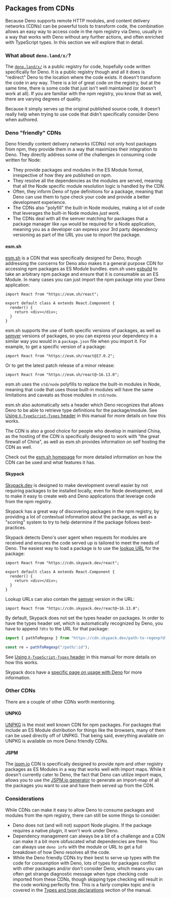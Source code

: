## Packages from CDNs

Because Deno supports remote HTTP modules, and content delivery networks (CDNs) can be powerful tools to transform code,
the combination allows an easy way to access code in the npm registry via Deno, usually in a way that works with Deno
without any further actions, and often enriched with TypeScript types. In this section we will explore that in detail.

### What about `deno.land/x/`?

The [`deno.land/x/`](https://deno.land/x/) is a public registry for code, hopefully code written specifically for Deno.
It is a public registry though and all it does is "redirect" Deno to the location where the code exists. It doesn't
transform the code in any way. There is a lot of great code on the registry, but at the same time, there is some code
that just isn't well maintained (or doesn't work at all). If you are familiar with the npm registry, you know that as
well, there are varying degrees of quality.

Because it simply serves up the original published source code, it doesn't really help when trying to use code that
didn't specifically consider Deno when authored.

### Deno "friendly" CDNs

Deno friendly content delivery networks (CDNs) not only host packages from npm, they provide them in a way that
maximizes their integration to Deno. They directly address some of the challenges in consuming code written for Node:

- They provide packages and modules in the ES Module format, irrespective of how they are published on npm.
- They resolve all the dependencies as the modules are served, meaning that all the Node specific module resolution
  logic is handled by the CDN.
- Often, they inform Deno of type definitions for a package, meaning that Deno can use them to type check your code and
  provide a better development experience.
- The CDNs also "polyfill" the built-in Node modules, making a lot of code that leverages the built-in Node modules
  _just work_.
- The CDNs deal with all the semver matching for packages that a package manager like `npm` would be required for a Node
  application, meaning you as a developer can express your 3rd party dependency versioning as part of the URL you use to
  import the package.

#### esm.sh

[esm.sh](https://esm.sh/) is a CDN that was specifically designed for Deno, though addressing the concerns for Deno also
makes it a general purpose CDN for accessing npm packages as ES Module bundles. esm.sh uses
[esbuild](https://esbuild.github.io/) to take an arbitrary npm package and ensure that it is consumable as an ES Module.
In many cases you can just import the npm package into your Deno application:

```tsx
import React from "https://esm.sh/react";

export default class A extends React.Component {
  render() {
    return <div></div>;
  }
}
```

esm.sh supports the use of both specific versions of packages, as well as [semver](https://semver.npmjs.com/) versions
of packages, so you can express your dependency in a similar way you would in a `package.json` file when you import it.
For example, to get a specific version of a package:

```tsx
import React from "https://esm.sh/react@17.0.2";
```

Or to get the latest patch release of a minor release:

```tsx
import React from "https://esm.sh/react@~16.13.0";
```

esm.sh uses the `std/node` polyfills to replace the built-in modules in Node, meaning that code that uses those built-in
modules will have the same limitations and caveats as those modules in `std/node`.

esm.sh also automatically sets a header which Deno recognizes that allows Deno to be able to retrieve type definitions
for the package/module. See [Using `X-TypeScript-Types` header](../typescript/types.md#using-x-typescript-types-header)
in this manual for more details on how this works.

The CDN is also a good choice for people who develop in mainland China, as the hosting of the CDN is specifically
designed to work with "the great firewall of China", as well as esm.sh provides information on self hosting the CDN as
well.

Check out the [esm.sh homepage](https://esm.sh/) for more detailed information on how the CDN can be used and what
features it has.

#### Skypack

[Skypack.dev](https://www.skypack.dev/) is designed to make development overall easier by not requiring packages to be
installed locally, even for Node development, and to make it easy to create web and Deno applications that leverage code
from the npm registry.

Skypack has a great way of discovering packages in the npm registry, by providing a lot of contextual information about
the package, as well as a "scoring" system to try to help determine if the package follows best-practices.

Skypack detects Deno's user agent when requests for modules are received and ensures the code served up is tailored to
meet the needs of Deno. The easiest way to load a package is to use the
[lookup URL](https://docs.skypack.dev/skypack-cdn/api-reference/lookup-urls) for the package:

```tsx
import React from "https://cdn.skypack.dev/react";

export default class A extends React.Component {
  render() {
    return <div></div>;
  }
}
```

Lookup URLs can also contain the [semver](https://semver.npmjs.com/) version in the URL:

```tsx
import React from "https://cdn.skypack.dev/react@~16.13.0";
```

By default, Skypack does not set the types header on packages. In order to have the types header set, which is
automatically recognized by Deno, you have to append `?dts` to the URL for that package:

```ts
import { pathToRegexp } from "https://cdn.skypack.dev/path-to-regexp?dts";

const re = pathToRegexp("/path/:id");
```

See [Using `X-TypeScript-Types` header](../typescript/types.md#using-x-typescript-types-header) in this manual for more
details on how this works.

Skypack docs have a [specific page on usage with Deno](https://docs.skypack.dev/skypack-cdn/code/deno) for more
information.

### Other CDNs

There are a couple of other CDNs worth mentioning.

#### UNPKG

[UNPKG](https://unpkg.com/) is the most well known CDN for npm packages. For packages that include an ES Module
distribution for things like the browsers, many of them can be used directly off of UNPKG. That being said, everything
available on UNPKG is available on more Deno friendly CDNs.

#### JSPM

The [jspm.io](https://jspm.io) CDN is specifically designed to provide npm and other registry packages as ES Modules in
a way that works well with import maps. While it doesn't currently cater to Deno, the fact that Deno can utilize import
maps, allows you to use the [JSPM.io generator](https://generator.jspm.io/) to generate an import-map of all the
packages you want to use and have them served up from the CDN.

### Considerations

While CDNs can make it easy to allow Deno to consume packages and modules from the npm registry, there can still be some
things to consider:

- Deno does not (and will not) support Node plugins. If the package requires a native plugin, it won't work under Deno.
- Dependency management can always be a bit of a challenge and a CDN can make it a bit more obfuscated what dependencies
  are there. You can always use `deno info` with the module or URL to get a full breakdown of how Deno resolves all the
  code.
- While the Deno friendly CDNs try their best to serve up types with the code for consumption with Deno, lots of types
  for packages conflict with other packages and/or don't consider Deno, which means you can often get strange diagnostic
  message when type checking code imported from these CDNs, though skipping type checking will result in the code
  working perfectly fine. This is a fairly complex topic and is covered in the
  [Types and type declarations](../typescript/types.md) section of the manual.
